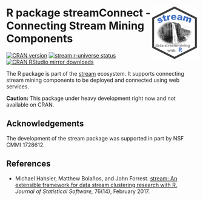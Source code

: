 
# <img src="man/figures/logo.svg" align="right" height="139" /> R package streamConnect - Connecting Stream Mining Components

[![CRAN
version](http://www.r-pkg.org/badges/version/streamConnect)](https://CRAN.R-project.org/package=streamConnect)
[![stream r-universe
status](https://mhahsler.r-universe.dev/badges/streamConnect)](https://mhahsler.r-universe.dev/ui#package:streamConnect)
[![CRAN RStudio mirror
downloads](http://cranlogs.r-pkg.org/badges/streamConnect)](https://CRAN.R-project.org/package=streamConnect)

The R package is part of the
[stream](https://github.com/mhahsler/stream) ecosystem. It supports
connecting stream mining components to be deployed and connected using
web services.

**Caution:** This package under heavy development right now and not
available on CRAN.

## Acknowledgements

The development of the stream package was supported in part by NSF CMMI
1728612.

## References

-   Michael Hahsler, Matthew Bolaños, and John Forrest. [stream: An
    extensible framework for data stream clustering research with
    R.](https://dx.doi.org/10.18637/jss.v076.i14) *Journal of
    Statistical Software,* 76(14), February 2017.
